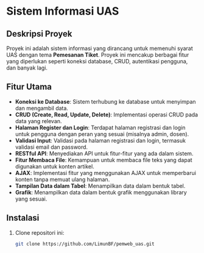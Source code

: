 # Sistem Informasi UAS

## Deskripsi Proyek
Proyek ini adalah sistem informasi yang dirancang untuk memenuhi syarat UAS dengan tema **Pemesanan Tiket**. Proyek ini mencakup berbagai fitur yang diperlukan seperti koneksi database, CRUD, autentikasi pengguna, dan banyak lagi.

## Fitur Utama
- **Koneksi ke Database**: Sistem terhubung ke database untuk menyimpan dan mengambil data.
- **CRUD (Create, Read, Update, Delete)**: Implementasi operasi CRUD pada data yang relevan.
- **Halaman Register dan Login**: Terdapat halaman registrasi dan login untuk pengguna dengan peran yang sesuai (misalnya admin, dosen).
- **Validasi Input**: Validasi pada halaman registrasi dan login, termasuk validasi email dan password.
- **RESTful API**: Menyediakan API untuk fitur-fitur yang ada dalam sistem.
- **Fitur Membaca File**: Kemampuan untuk membaca file teks yang dapat digunakan untuk konten artikel.
- **AJAX**: Implementasi fitur yang menggunakan AJAX untuk memperbarui konten tanpa memuat ulang halaman.
- **Tampilan Data dalam Tabel**: Menampilkan data dalam bentuk tabel.
- **Grafik**: Menampilkan data dalam bentuk grafik menggunakan library yang sesuai.

## Instalasi
1. Clone repositori ini:
   ```bash
   git clone https://github.com/LimunBF/pemweb_uas.git
